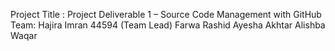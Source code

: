 Project Title : Project Deliverable 1 – Source Code Management with GitHub 
Team: Hajira Imran 44594 (Team Lead)
Farwa Rashid 
Ayesha Akhtar
Alishba Waqar

